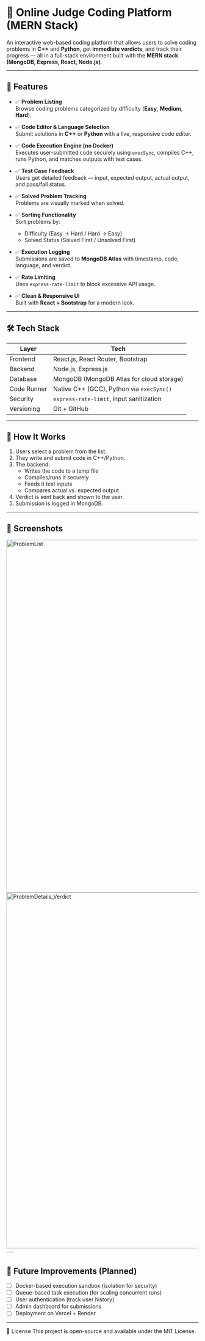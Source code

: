 # 🧠 Online Judge Coding Platform (MERN Stack)

An interactive web-based coding platform that allows users to solve coding problems in **C++** and **Python**, get **immediate verdicts**, and track their progress — all in a full-stack environment built with the **MERN stack (MongoDB, Express, React, Node.js)**.

---

## 🚀 Features

- ✅ **Problem Listing**  
  Browse coding problems categorized by difficulty (**Easy**, **Medium**, **Hard**).

- ✅ **Code Editor & Language Selection**  
  Submit solutions in **C++** or **Python** with a live, responsive code editor.

- ✅ **Code Execution Engine (no Docker)**  
  Executes user-submitted code securely using `execSync`, compiles C++, runs Python, and matches outputs with test cases.

- ✅ **Test Case Feedback**  
  Users get detailed feedback — input, expected output, actual output, and pass/fail status.

- ✅ **Solved Problem Tracking**  
  Problems are visually marked when solved.

- ✅ **Sorting Functionality**  
  Sort problems by:
  - Difficulty (Easy → Hard / Hard → Easy)
  - Solved Status (Solved First / Unsolved First)

- ✅ **Execution Logging**  
  Submissions are saved to **MongoDB Atlas** with timestamp, code, language, and verdict.

- ✅ **Rate Limiting**  
  Uses `express-rate-limit` to block excessive API usage.

- ✅ **Clean & Responsive UI**  
  Built with **React + Bootstrap** for a modern look.

---

## 🛠️ Tech Stack

| Layer       | Tech                                       |
|-------------|--------------------------------------------|
| Frontend    | React.js, React Router, Bootstrap          |
| Backend     | Node.js, Express.js                        |
| Database    | MongoDB (MongoDB Atlas for cloud storage)  |
| Code Runner | Native C++ (GCC), Python via `execSync()`  |
| Security    | `express-rate-limit`, input sanitization   |
| Versioning  | Git + GitHub                               |

---

## 🧩 How It Works
1. Users select a problem from the list.
2. They write and submit code in C++/Python.
3. The backend:
   - Writes the code to a temp file
   - Compiles/runs it securely
   - Feeds it test inputs
   - Compares actual vs. expected output
4. Verdict is sent back and shown to the user.
5. Submission is logged in MongoDB.

---
## 📸 Screenshots
<img width="923" alt="ProblemList" src="https://github.com/user-attachments/assets/6be78889-b651-4574-bbea-62ae70339c3a" />
<img width="931" alt="ProblemDetails_Verdict" src="https://github.com/user-attachments/assets/8a8fff23-3915-47d5-aa40-16d07050876b" />
---

## 🌱 Future Improvements (Planned)

- [ ] Docker-based execution sandbox (isolation for security)
- [ ] Queue-based task execution (for scaling concurrent runs)
- [ ] User authentication (track user history)
- [ ] Admin dashboard for submissions
- [ ] Deployment on Vercel + Render

---

📝 License
This project is open-source and available under the MIT License.

